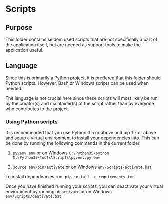 # Scripts

## Purpose

This folder contains seldom used scripts that are not specifically a part of the application itself, but are needed as support tools to make the application useful.

## Language

Since this is primarily a Python project, it is preffered that this folder should Python scripts. However, Bash or Windows scripts can be used when needed.

The language is not crucial here since these scripts will most likely be run by the creator(s) and maintainer(s) of the script rather than by everyone who contributes to the project.

### Using Python scripts

It is recommended that you use Python 3.5 or above and pip 1.7 or above and setup a virtual environment to install your dependencies into. This can be done by running the following commands in the current folder.

1. `pyvenv env` or on Windows `C:\Python35\python C:\Python35\Tools\Scripts\pyvenv.py env`

2. `source env/bin/activate` or on Windows `env/Scripts/activate.bat`

To install dependencies run:
`pip install -r requirements.txt`

Once you have finished running your scripts, you can deactivate your virtual environment by running:
`deactivate` or on Windows `env/Scripts/deativate.bat`
